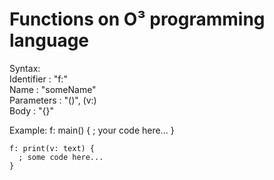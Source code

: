 # Functions on O³ programming language

  Syntax: <br>
    Identifier  : "f:"       <br>
    Name        : "someName" <br>
    Parameters  : "()", (v:) <br>
    Body        : "{}"       <br>
  
  Example:
    f: main() {
      ; your code here...
    }
    
    f: print(v: text) {
      ; some code here...
    }
